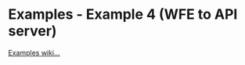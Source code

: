 # Examples - Example 4 (WFE to API server)

[Examples wiki...](https://github.com/Roche-Olivier/Examples/wiki)